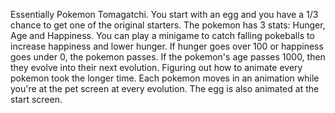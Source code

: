 Essentially Pokemon Tomagatchi. You start with an egg and you have a 1/3 chance to get one of the original starters. The pokemon has 3 stats: Hunger, Age and Happiness. You can play a minigame to catch falling pokeballs to increase happiness and lower hunger. If hunger goes over 100 or happiness goes under 0, the pokemon passes. If the pokemon's age passes 1000, then they evolve into their next evolution. Figuring out how to animate every pokemon took the longer time. Each pokemon moves in an animation while you're at the pet screen at every evolution. The egg is also animated at the start screen.
